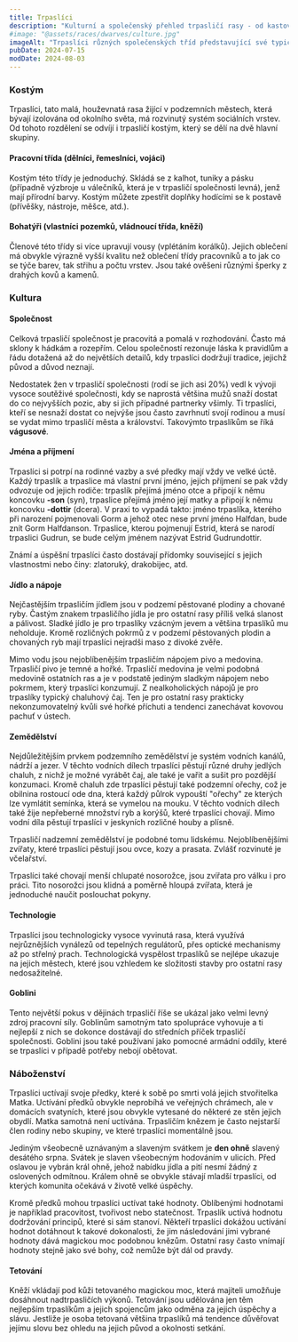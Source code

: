 ```yaml
---
title: Trpaslíci
description: "Kulturní a společenský přehled trpasličí rasy - od kastovního systému přes zemědělství a technologii po náboženství a vztah s gobliny"
#image: "@assets/races/dwarves/culture.jpg"
imageAlt: "Trpaslíci různých společenských tříd představující své typické oblečení a řemesla"
pubDate: 2024-07-15
modDate: 2024-08-03
---
```

### Kostým

Trpaslíci, tato malá, houževnatá rasa žijící v podzemních městech, která bývají izolována od okolního světa, má rozvinutý systém sociálních vrstev. Od tohoto rozdělení se odvíjí i trpasličí kostým, který se dělí na dvě hlavní skupiny.

#### Pracovní třída (dělníci, řemeslníci, vojáci)
Kostým této třídy je jednoduchý. Skládá se z kalhot, tuniky a pásku (případně výzbroje u válečníků, která je v trpasličí společnosti levná), jenž mají přírodní barvy. Kostým můžete zpestřit doplňky hodícími se k postavě (přívěšky, nástroje, měšce, atd.).

#### Bohatýři (vlastníci pozemků, vládnoucí třída, kněží)
Členové této třídy si více upravují vousy (vplétáním korálků). Jejich oblečení má obvykle výrazně vyšší kvalitu než oblečení třídy pracovníků a to jak co se týče barev, tak střihu a počtu vrstev. Jsou také ověšeni různými šperky z drahých kovů a kamenů.

### Kultura

#### Společnost
Celková trpasličí společnost je pracovitá a pomalá v rozhodování. Často má sklony k hádkám a rozepřím. Celou společností rezonuje láska k pravidlům a řádu dotažená až do největších detailů, kdy trpaslíci dodržují tradice, jejichž původ a důvod neznají.

Nedostatek žen v trpasličí společnosti (rodí se jich asi 20%) vedl k vývoji vysoce soutěživé společnosti, kdy se naprostá většina mužů snaží dostat do co nejvyšších pozic, aby si jich případné partnerky všimly. Ti trpaslíci, kteří se nesnaží dostat co nejvýše jsou často zavrhnutí svojí rodinou a musí se vydat mimo trpasličí města a království. Takovýmto trpaslíkům se říká **vágusové**.

#### Jména a příjmení
Trpaslíci si potrpí na rodinné vazby a své předky mají vždy ve velké úctě. Každý trpaslík a trpaslice má vlastní první jméno, jejich příjmení se pak vždy odvozuje od jejich rodiče: trpaslík přejímá jméno otce a připojí k němu koncovku **-son** (syn), trpaslice přejímá jméno její matky a připojí k němu koncovku **-dottir** (dcera). V praxi to vypadá takto: jméno trpaslíka, kterého při narození pojmenovali Gorm a jehož otec nese první jméno Halfdan, bude znít Gorm Halfdanson. Trpaslice, kterou pojmenují Estrid, která se narodí trpaslici Gudrun, se bude celým jménem nazývat Estrid Gudrundottir.

Známí a úspěšní trpaslíci často dostávají přídomky související s jejich vlastnostmi nebo činy: zlatoruký, drakobijec, atd.

#### Jídlo a nápoje
Nejčastějším trpasličím jídlem jsou v podzemí pěstované plodiny a chované ryby. Častým znakem trpasličího jídla je pro ostatní rasy příliš velká slanost a pálivost. Sladké jídlo je pro trpaslíky vzácným jevem a většina trpaslíků mu neholduje. Kromě rozličných pokrmů z v podzemí pěstovaných plodin a chovaných ryb mají trpaslíci nejradši maso z divoké zvěře.

Mimo vodu jsou nejoblíbenějším trpasličím nápojem pivo a medovina. Trpasličí pivo je temné a hořké. Trpasličí medovina je velmi podobná medovině ostatních ras a je v podstatě jediným sladkým nápojem nebo pokrmem, který trpaslíci konzumují. Z nealkoholických nápojů je pro trpaslíky typický chaluhový čaj. Ten je pro ostatní rasy prakticky nekonzumovatelný kvůli své hořké příchuti a tendenci zanechávat kovovou pachuť v ústech.

#### Zemědělství
Nejdůležitějším prvkem podzemního zemědělství je systém vodních kanálů, nádrží a jezer. V těchto vodních dílech trpaslíci pěstují různé druhy jedlých chaluh, z nichž je možné vyrábět čaj, ale také je vařit a sušit pro pozdější konzumaci. Kromě chaluh zde trpaslíci pěstují také podzemní ořechy, což je obilnina rostoucí ode dna, která každý půlrok vypouští "ořechy" ze kterých lze vymlátit semínka, která se vymelou na mouku. V těchto vodních dílech také žije nepřeberné množství ryb a korýšů, které trpaslíci chovají. Mimo vodní díla pěstují trpaslíci v jeskyních rozličné houby a plísně.

Trpasličí nadzemní zemědělství je podobné tomu lidskému. Nejoblíbenějšími zvířaty, které trpaslíci pěstují jsou ovce, kozy a prasata. Zvlášť rozvinuté je včelařství.

Trpaslíci také chovají menší chlupaté nosorožce, jsou zvířata pro válku i pro práci. Tito nosorožci jsou klidná a poměrně hloupá zvířata, která je jednoduché naučit poslouchat pokyny.

#### Technologie
Trpaslíci jsou technologicky vysoce vyvinutá rasa, která využívá nejrůznějších vynálezů od tepelných regulátorů, přes optické mechanismy až po střelný prach. Technologická vyspělost trpaslíků se nejlépe ukazuje na jejich městech, které jsou vzhledem ke složitosti stavby pro ostatní rasy nedosažitelné.

#### Goblini
Tento největší pokus v dějinách trpasličí říše se ukázal jako velmi levný zdroj pracovní síly. Goblinům samotným tato spolupráce vyhovuje a ti nejlepší z nich se dokonce dostávají do středních příček trpasličí společnosti. Goblini jsou také používaní jako pomocné armádní oddíly, které se trpaslíci v případě potřeby nebojí obětovat.

### Náboženství

Trpaslíci uctívají svoje předky, které k sobě po smrti volá jejich stvořitelka Matka. Uctívání předků obvykle neprobíhá ve veřejných chrámech, ale v domácích svatyních, které jsou obvykle vytesané do některé ze stěn jejich obydlí. Matka samotná není uctívána. Trpasličím knězem je často nejstarší člen rodiny nebo skupiny, ve které trpaslíci momentálně jsou.

Jediným všeobecně uznávaným a slaveným svátkem je **den ohně** slavený desátého srpna. Svátek je slaven všeobecným hodováním v ulicích. Před oslavou je vybrán král ohně, jehož nabídku jídla a pití nesmí žádný z oslovených odmítnou. Králem ohně se obvykle stávají mladší trpaslíci, od kterých komunita očekává v životě velké úspěchy.

Kromě předků mohou trpaslíci uctívat také hodnoty. Oblíbenými hodnotami je například pracovitost, tvořivost nebo statečnost. Trpaslík uctívá hodnotu dodržování principů, které si sám stanoví. Někteří trpaslíci dokážou uctívání hodnot dotáhnout k takové dokonalosti, že jim následování jimi vybrané hodnoty dává magickou moc podobnou knězům. Ostatní rasy často vnímají hodnoty stejně jako své bohy, což nemůže být dál od pravdy.

#### Tetování
Kněží vkládají pod kůži tetovaného magickou moc, která majiteli umožňuje dosáhnout nadtrpasličích výkonů. Tetování jsou udělována jen těm nejlepším trpaslíkům a jejich spojencům jako odměna za jejich úspěchy a slávu. Jestliže je osoba tetovaná většina trpaslíků má tendence důvěřovat jejímu slovu bez ohledu na jejich původ a okolnosti setkání.
